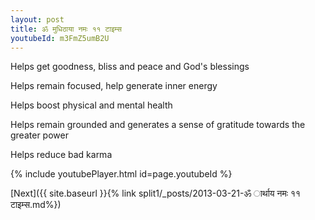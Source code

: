 ```yaml
---
layout: post
title: ॐ मुधिठाया नमः ११ टाइम्स
youtubeId: m3FmZ5umB2U
---
```

 
 
Helps get goodness, bliss and peace and God's blessings
 
Helps remain focused, help generate inner energy 
 
Helps boost physical and mental health 
 
Helps remain grounded and generates a sense of gratitude towards the greater power 
 
Helps reduce bad karma
 
 
 
 


{% include youtubePlayer.html id=page.youtubeId %}
 
[Next]({{ site.baseurl }}{% link  split1/_posts/2013-03-21-ॐ ार्थाय नमः ११ टाइम्स.md%})
 
